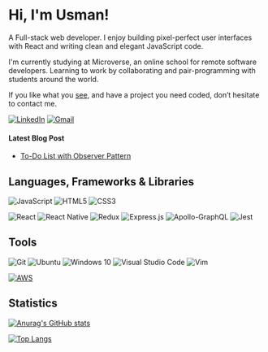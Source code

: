 # Hi, I'm Usman!

A Full-stack web developer. I enjoy building pixel-perfect user interfaces with React and writing clean and elegant JavaScript code.

I'm currently studying at Microverse, an online school for remote software developers. Learning to work by collaborating and pair-programming with students around the world.

If you like what you [see](https://usmansbk.github.io), and have a project you need coded, don’t hesitate to contact me.

[![LinkedIn](https://img.shields.io/badge/linkedin-%230077B5.svg?&style=for-the-badge&logo=linkedin&logoColor=white)](https://www.linkedin.com/in/usman-suleiman-82b444140/)
[![Gmail](https://img.shields.io/badge/gmail-%23D14836.svg?&style=for-the-badge&logo=gmail&logoColor=white)](mailto:abc@usmansbk@gmail.com)

#### Latest Blog Post

- [To-Do List with Observer Pattern](https://dev.to/devusman/to-do-list-with-observer-pattern-1cl7)

## Languages, Frameworks & Libraries
<img alt="JavaScript" src="https://img.shields.io/badge/javascript-%23323330.svg?style=for-the-badge&logo=javascript&logoColor=%23F7DF1E"/> <img alt="HTML5" src="https://img.shields.io/badge/html5-%23E34F26.svg?style=for-the-badge&logo=html5&logoColor=white"/> <img alt="CSS3" src="https://img.shields.io/badge/css3-%231572B6.svg?style=for-the-badge&logo=css3&logoColor=white"/>

<img alt="React" src="https://img.shields.io/badge/react-%2320232a.svg?style=for-the-badge&logo=react&logoColor=%2361DAFB"/> <img alt="React Native" src="https://img.shields.io/badge/react_native-%2320232a.svg?style=for-the-badge&logo=react&logoColor=%2361DAFB"/> <img alt="Redux" src="https://img.shields.io/badge/redux-%23593d88.svg?style=for-the-badge&logo=redux&logoColor=white"/> <img alt="Express.js" src="https://img.shields.io/badge/express.js-%23404d59.svg?style=for-the-badge&logo=express&logoColor=%2361DAFB"/> <img alt="Apollo-GraphQL" src="https://img.shields.io/badge/-ApolloGraphQL-311C87?style=for-the-badge&logo=apollo-graphql"/>
<img alt="Jest" src="https://img.shields.io/badge/-jest-%23C21325?style=for-the-badge&logo=jest&logoColor=white"/>

## Tools
 <img alt="Git" src="https://img.shields.io/badge/git-%23F05033.svg?style=for-the-badge&logo=git&logoColor=white"/> <img alt="Ubuntu" src="https://img.shields.io/badge/Ubuntu-E95420?style=for-the-badge&logo=ubuntu&logoColor=white" /> <img alt="Windows 10" src="https://img.shields.io/badge/Windows-0078D6?style=for-the-badge&logo=windows&logoColor=white" /> <img alt="Visual Studio Code" src="https://img.shields.io/badge/VisualStudioCode-0078d7.svg?style=for-the-badge&logo=visual-studio-code&logoColor=white"/> <img alt="Vim" src="https://img.shields.io/badge/VIM-%2311AB00.svg?style=for-the-badge&logo=vim&logoColor=white"/>

[![AWS](https://img.shields.io/badge/Learning-AWS-FF9900?style=flat-square&logo=amazon-aws&logoColor=white)](https://github.com/br3ndonland/awsdev)

## Statistics

[![Anurag's GitHub stats](https://github-readme-stats.vercel.app/api?username=usmansbk&count_private=true&show_icons=true&theme=onedark)](https://github.com/usmansbk/github-readme-stats)

[![Top Langs](https://github-readme-stats.vercel.app/api/top-langs/?username=usmansbk&layout=compact&theme=onedark)](https://github.com/usmansbk/github-readme-stats)
